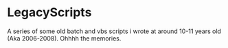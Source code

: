 # LegacyScripts
A series of some old batch and vbs scripts i wrote at around 10-11 years old (Aka 2006-2008). Ohhhh the memories.
